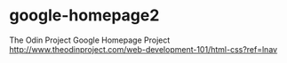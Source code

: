 # google-homepage2
The Odin Project Google Homepage Project
http://www.theodinproject.com/web-development-101/html-css?ref=lnav
